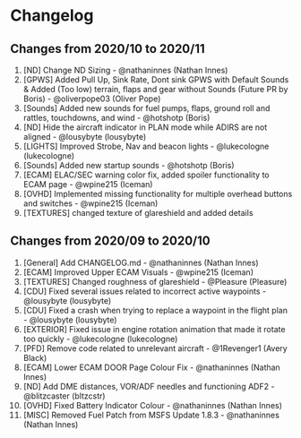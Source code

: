 # Changelog
<!-- ⚠⚠ Please follow the format provided ⚠⚠ -->
<!-- Always use "1." at the start instead of "2. " or "X. " as GitHub will auto renumber everything. -->
<!-- Use the following format below -->
<!--  1. [Changed Area] Title of changes - @github username (Name)  -->
## Changes from 2020/10 to 2020/11
1. [ND] Change ND Sizing - @nathaninnes (Nathan Innes)
2. [GPWS] Added Pull Up, Sink Rate, Dont sink GPWS with Default Sounds & Added (Too low) terrain, flaps and gear without Sounds (Future PR by Boris) - @oliverpope03 (Oliver Pope)
3. [Sounds] Added new sounds for fuel pumps, flaps, ground roll and rattles, touchdowns, and wind - @hotshotp (Boris)
4. [ND] Hide the aircraft indicator in PLAN mode while ADIRS are not aligned - @lousybyte (lousybyte)
5. [LIGHTS] Improved Strobe, Nav and beacon lights - @lukecologne (lukecologne)
6. [Sounds] Added new startup sounds - @hotshotp (Boris)
7. [ECAM] ELAC/SEC warning color fix, added spoiler functionality to ECAM page - @wpine215 (Iceman)
8. [OVHD] Implemented missing functionality for multiple overhead buttons and switches - @wpine215 (Iceman)
1. [TEXTURES] changed texture of glareshield and added details

## Changes from 2020/09 to 2020/10
1. [General] Add CHANGELOG.md - @nathaninnes (Nathan Innes)
2. [ECAM] Improved Upper ECAM Visuals - @wpine215 (Iceman)
3. [TEXTURES] Changed roughness of glareshield - @Pleasure (Pleasure)
4. [CDU] Fixed several issues related to incorrect active waypoints - @lousybyte (lousybyte)
5. [CDU] Fixed a crash when trying to replace a waypoint in the flight plan - @lousybyte (lousybyte)
6. [EXTERIOR] Fixed issue in engine rotation animation that made it rotate too quickly - @lukecologne (lukecologne)
7. [PFD] Remove code related to unrelevant aircraft - @1Revenger1 (Avery Black)
8. [ECAM] Lower ECAM DOOR Page Colour Fix - @nathaninnes (Nathan Innes)
9. [ND] Add DME distances, VOR/ADF needles and functioning ADF2 - @blitzcaster (bltzcstr)
10. [OVHD] Fixed Battery Indicator Colour - @nathaninnes (Nathan Innes)
11. [MISC] Removed Fuel Patch from MSFS Update 1.8.3 - @nathaninnes (Nathan Innes)
